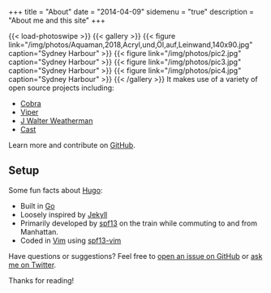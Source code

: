 +++
title = "About"
date = "2014-04-09"
sidemenu = "true"
description = "About me and this site"
+++


{{< load-photoswipe >}}
{{< gallery >}}
{{< figure link="/img/photos/Aquaman,2018,Acryl,und,Öl,auf,Leinwand,140x90.jpg" caption="Sydney Harbour" >}}
{{< figure link="/img/photos/pic2.jpg" caption="Sydney Harbour" >}}
{{< figure link="/img/photos/pic3.jpg" caption="Sydney Harbour" >}}
{{< figure link="/img/photos/pic4.jpg" caption="Sydney Harbour" >}}
{{< /gallery >}}
It makes use of a variety of open source projects including:

* [Cobra](https://github.com/spf13/cobra)
* [Viper](https://github.com/spf13/viper)
* [J Walter Weatherman](https://github.com/spf13/jWalterWeatherman)
* [Cast](https://github.com/spf13/cast)

Learn more and contribute on [GitHub](https://github.com/spf13).

## Setup

Some fun facts about [Hugo](http://gohugo.io/):

* Built in [Go](http://golang.org/)
* Loosely inspired by [Jekyll](http://jekyllrb.com/)
* Primarily developed by [spf13](http://spf13.com/) on the train while commuting to and from Manhattan.
* Coded in [Vim](http://vim.org) using [spf13-vim](http://vim.spf13.com/)

Have questions or suggestions? Feel free to [open an issue on GitHub](https://github.com/spf13/hugo/issues/new) or [ask me on Twitter](https://twitter.com/spf13).

Thanks for reading!
